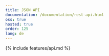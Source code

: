 ```yaml
---
title: JSON API
documentation: /documentation/rest-api.html
oss: true
hosted: true
order: 125
lang: de
---
```


{% include features/api.md %}
